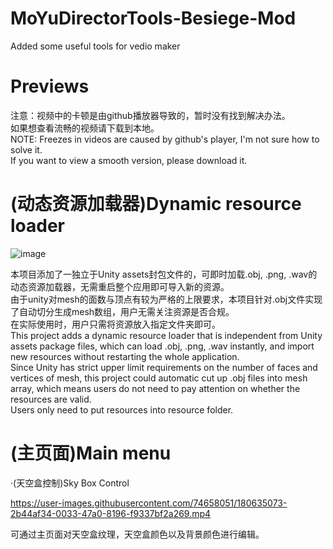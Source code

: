 # MoYuDirectorTools-Besiege-Mod
Added some useful tools for vedio maker

# Previews  
注意：视频中的卡顿是由github播放器导致的，暂时没有找到解决办法。  
      如果想查看流畅的视频请下载到本地。  
NOTE: Freezes in videos are caused by github's player, I'm not sure how to solve it.   
      If you want to view a smooth version, please download it.  

# (动态资源加载器)Dynamic resource loader  
![image](https://user-images.githubusercontent.com/74658051/180635364-76e8144f-2139-4d0c-a926-389a8301926f.png)
  
本项目添加了一独立于Unity assets封包文件的，可即时加载.obj, .png, .wav的动态资源加载器，无需重启整个应用即可导入新的资源。  
由于unity对mesh的面数与顶点有较为严格的上限要求，本项目针对.obj文件实现了自动切分生成mesh数组，用户无需关注资源是否合规。  
在实际使用时，用户只需将资源放入指定文件夹即可。  
This project adds a dynamic resource loader that is independent from Unity assets package files, which can load .obj, .png, .wav instantly, and import new resources without restarting the whole application.  
Since Unity has strict upper limit requirements on the number of faces and vertices of mesh, this project could automatic cut up .obj files into mesh array, which means users do not need to pay attention on whether the resources are valid.  
Users only need to put resources into resource folder.  


# (主页面)Main menu
·(天空盒控制)Sky Box Control  

https://user-images.githubusercontent.com/74658051/180635073-2b44af34-0033-47a0-8196-f9337bf2a269.mp4

可通过主页面对天空盒纹理，天空盒颜色以及背景颜色进行编辑。  

